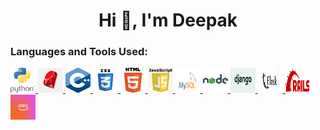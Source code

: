 <html>
  <body>
    <h1 align="center">Hi 👋, I'm Deepak</h1> 
  </body>
  <h3 align="left">Languages and Tools Used:</h3> 
    <a href="https://www.python.org" target="_blank"> <img src="python.jfif" alt="python" width="40" height="40"/> </a>
    <a href="https://www.ruby-lang.org/" target="_blank"> <img src="ruby.png" alt="ruby" width="40" height="40"/> </a>
    <a href="https://www.w3schools.com/cpp/" target="_blank"> <img src="cpp.png" alt="cplusplus" width="40" height="40"/> </a> 
    <a href="https://www.w3schools.com/css/" target="_blank"> <img src="css3.png" alt="css3" width="40" height="40"/> </a>    
    <a href="https://www.w3.org/html/" target="_blank"> <img src="html.png" alt="html5" width="40" height="40"/> </a> 
    <a href="https://developer.mozilla.org/en-US/docs/Web/JavaScript" target="_blank"> <img src="javascript.png" alt="javascript" width="40" height="40"/> </a> 
    <a href="https://www.mysql.com/" target="_blank"> <img src="mysql.png" alt="mysql" width="40" height="40"/> </a> 
    <a href="https://nodejs.org" target="_blank"> <img src="nodejs.png" alt="nodejs" width="40" height="40"/> </a>
    <a href="https://www.djangoproject.com/" target="_blank"> <img src="django.png" alt="django" width="40" height="40"/> </a>
    <a href="https://flask.palletsprojects.com" target="_blank"> <img src="flask.png" alt="flask" width="40" height="40"/> </a> 
    <a href="https://guides.rubyonrails.org/" target="_blank"> <img src="ror.png" alt="ror" width="40" height="40"/> </a> 
    <a href="https://aws.amazon.com/" target="_blank"> <img src="aws.jpeg" alt="aws" width="40" height="40"/> </a> 
  </p>
</html>
